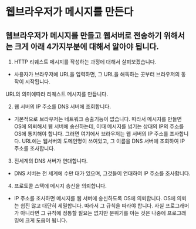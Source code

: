 # 웹브라우저가 메시지를 만든다

## 웹브라우저가 메시지를 만들고 웹서버로 전송하기 위해서는 크게 아래 4가지부분에 대해서 알아야 됩니다.

1. HTTP 리퀘스트 메시지를 작성하는 과정에 대해서 살펴보겠습니다. 
- 사용자가 브라우저에 URL을 입력하면, 그 URL을 해독하는 곳부터 브라우저의 동작이 시작됩니다.

URL의 의미에따라 리퀘스트 메시지를 만듭니다.

2. 웹 서버의 IP 주소를 DNS 서버에 조회합니다.
- 기본적으로 브라우저는 네트워크 송출기능이 없습니다. 따라서 메시지를 만들면 OS에 의뢰해서 웹 서버에 송신하는데, 이때 메시지를 넘기는 상대의 IP의 주소를 OS에 통지해야 합니다. 그러면 여기에서 브라우저는 웹 서버의 IP 주소를 조사합니다.  URL에는 웹서버의 도메인명이 쓰여있고, 그 이름을 DNS 서버에 조회하여 IP 주소를 조사합니다.

3. 전세계의 DNS 서버가 연대합니다.
- DNS 서버는 전 세계에 수만 대가 있으며, 그것들이 연대하여 IP 주소를 조사합니다.

4. 프로토콜 스택에 메시지 송신을 의뢰합니다.
- IP 주소를 조사하면 메시지를 웹 서버에 송신하도록 OS에 의뢰합니다. OS에 의뢰는 쉽진 않고 대단히 세밀합니다. 따라서 그 규칙을 따라야 합니다.  사실 프로그래머가 아니라면 그 규칙에 정통할 필요는 없지만 분위기를 아는 것은 나중에 프로그래밍에 크게 도움이 됩니다.
